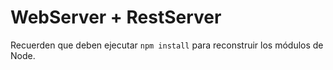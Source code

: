 # WebServer + RestServer

Recuerden que deben ejecutar ```npm install``` para reconstruir los
módulos de Node.